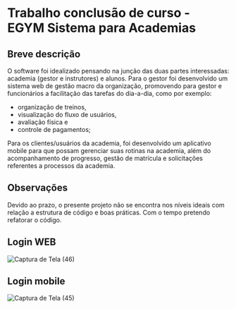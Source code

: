 # Trabalho conclusão de curso - EGYM Sistema para Academias

## Breve descrição

O software foi idealizado pensando na junção das duas partes interessadas: academia (gestor e instrutores) e alunos.
Para o gestor foi desenvolvido um sistema web de gestão macro da organização, promovendo para gestor e funcionários a facilitação das tarefas do dia-a-dia, como por exemplo: 
- organização de treinos,
- visualização do fluxo de usuários,
- avaliação física e
- controle de pagamentos;

Para os clientes/usuários da academia, foi desenvolvido um aplicativo mobile para que possam gerenciar suas rotinas na academia, além do acompanhamento de progresso, gestão de matrícula e solicitações referentes a processos da academia.

## Observações

Devido ao prazo, o presente projeto não se encontra nos níveis ideais com relação a estrutura de código e boas práticas.
Com o tempo pretendo refatorar o código.

## Login WEB
![Captura de Tela (46)](https://user-images.githubusercontent.com/60391387/156677733-cb37c8c8-dc3a-47d2-9f18-302dc9c71a20.png)

## Login mobile
![Captura de Tela (45)](https://user-images.githubusercontent.com/60391387/156677636-83021b35-763f-41c8-aaa0-742ceb9cb980.png)
